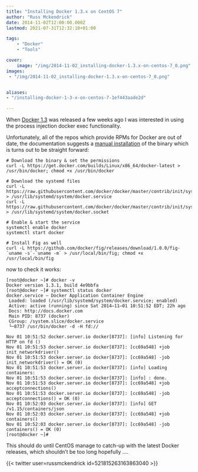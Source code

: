 ```yaml
---
title: "Installing Docker 1.3.x on CentOS 7"
author: "Russ Mckendrick"
date: 2014-11-02T12:00:00.000Z
lastmod: 2021-07-31T12:32:10+01:00

tags:
    - "Docker"
    - "Tools"

cover:
    image: "/img/2014-11-02_installing-docker-1.3.x-on-centos-7_0.png" 
images:
 - "/img/2014-11-02_installing-docker-1.3.x-on-centos-7_0.png"


aliases:
- "/installing-docker-1-3-x-on-centos-7-1ef443aade2d"

---
```


When [Docker 1.3](http://blog.docker.com/2014/10/docker-1-3-signed-images-process-injection-security-options-mac-shared-directories/) was released a few weeks ago I was interested in using the process injection docker exec functionality.

Unfortunately, all of the repos which provide RPMs for Docker are out of date, the documentation suggests a [manual installation](https://docs.docker.com/installation/centos/#manual-installation-of-latest-version) of the binary which is turns out to be straight forward:

```
# Download the binary & set the permissions
curl -L https://get.docker.com/builds/Linux/x86_64/docker-latest > /usr/bin/docker; chmod +x /usr/bin/docker

# Download the systemd files
curl -L https://raw.githubusercontent.com/docker/docker/master/contrib/init/systemd/docker.service > /usr/lib/systemd/system/docker.service
curl -L https://raw.githubusercontent.com/docker/docker/master/contrib/init/systemd/docker.socket > /usr/lib/systemd/system/docker.socket

# Enable & start the service
systemctl enable docker
systemctl start docker

# Install Fig as well
curl -L https://github.com/docker/fig/releases/download/1.0.0/fig-`uname -s`-`uname -m` > /usr/local/bin/fig; chmod +x /usr/local/bin/fig
```

now to check it works:

```
[root@docker ~]# docker -v
Docker version 1.3.1, build 4e9bbfa
[root@docker ~]# systemctl status docker
docker.service — Docker Application Container Engine
 Loaded: loaded (/usr/lib/systemd/system/docker.service; enabled)
 Active: active (running) since Sat 2014–11–01 10:51:52 EDT; 22h ago
 Docs: http://docs.docker.com
 Main PID: 8737 (docker)
 CGroup: /system.slice/docker.service
 └─8737 /usr/bin/docker -d -H fd://

Nov 01 10:51:52 docker.server.io docker[8737]: [info] Listening for HTTP on fd ()
Nov 01 10:51:53 docker.server.io docker[8737]: [cc69a548] +job init_networkdriver()
Nov 01 10:51:53 docker.server.io docker[8737]: [cc69a548] -job init_networkdriver() = OK (0)
Nov 01 10:51:53 docker.server.io docker[8737]: [info] Loading containers:
Nov 01 10:51:53 docker.server.io docker[8737]: [info] : done.
Nov 01 10:51:53 docker.server.io docker[8737]: [cc69a548] +job acceptconnections()
Nov 01 10:51:53 docker.server.io docker[8737]: [cc69a548] -job acceptconnections() = OK (0)
Nov 01 10:52:03 docker.server.io docker[8737]: [info] GET /v1.15/containers/json
Nov 01 10:52:03 docker.server.io docker[8737]: [cc69a548] +job containers()
Nov 01 10:52:03 docker.server.io docker[8737]: [cc69a548] -job containers() = OK (0)
[root@docker ~]# 
```

This should do until CentOS manage to catch-up with the latest Docker releases, which shouldn’t be too long hopefully ….

{{< twitter user=russmckendrick id=521815263163863040 >}}
